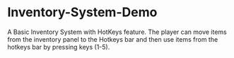 # Inventory-System-Demo
A Basic Inventory System with HotKeys feature. The player can move items from the inventory panel to the Hotkeys bar and then use items from the hotkeys bar by pressing keys (1-5).
